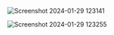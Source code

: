 ![Screenshot 2024-01-29 123141](https://github.com/Shaher-Yar/Ticket-Design/assets/140485614/b546bae6-3eb6-4716-8b5f-e189d0d50c02)

![Screenshot 2024-01-29 123255](https://github.com/Shaher-Yar/Ticket-Design/assets/140485614/d924fe8b-4f4d-469f-8412-ae5053852a53)
